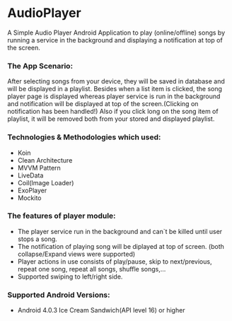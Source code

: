 # AudioPlayer

A Simple Audio Player Android Application to play (online/offline) songs by running a service in the background
and displaying a notification at top of the screen.



### The App Scenario:

After selecting songs from your device, they will be saved in database and will be displayed in a playlist. Besides when a list item
is clicked, the song player page is displayed whereas player service is run in the background
and notification will be displayed at top of the screen.(Clicking on notification has been handled!)
Also if you click long on the song item of playlist, it will be removed both from your stored and displayed playlist.



### Technologies & Methodologies which used:

- Koin
- Clean Architecture
- MVVM Pattern
- LiveData
- Coil(Image Loader)
- ExoPlayer
- Mockito



### The features of player module:

- The player service run in the background and can`t be killed until user stops a song.
- The notification of playing song will be diplayed at top of screen. (both collapse/Expand views were supported)
- Player actions in use consists of play/pause, skip to next/previous, repeat one song, repeat all songs,
shuffle songs,...
- Supported swiping to left/right side.



### Supported Android Versions:

- Android 4.0.3 Ice Cream Sandwich(API level 16) or higher

